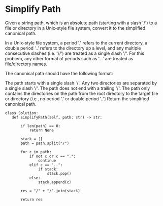 # Simplify Path



Given a string path, which is an absolute path (starting with a slash '/') to a file or directory in a Unix-style file system, convert it to the simplified canonical path.

In a Unix-style file system, a period '.' refers to the current directory, a double period '..' refers to the directory up a level, and any multiple consecutive slashes (i.e. '//') are treated as a single slash '/'. For this problem, any other format of periods such as '...' are treated as file/directory names.

The canonical path should have the following format:

The path starts with a single slash '/'.
Any two directories are separated by a single slash '/'.
The path does not end with a trailing '/'.
The path only contains the directories on the path from the root directory to the target file or directory (i.e., no period '.' or double period '..')
Return the simplified canonical path.
 ```
 class Solution:
    def simplifyPath(self, path: str) -> str:
        
        if len(path) == 0:
            return None
        
        stack = []
        path = path.split("/")
        
        for c in path:
            if not c or c == ".":
                continue
            elif c == "..":
                if stack:
                    stack.pop()
            else:
                stack.append(c)
        
        res = "/" + "/".join(stack)
        
        return res
```

